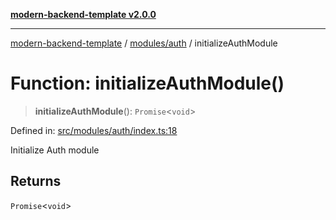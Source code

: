 [**modern-backend-template v2.0.0**](../../../README.md)

***

[modern-backend-template](../../../modules.md) / [modules/auth](../README.md) / initializeAuthModule

# Function: initializeAuthModule()

> **initializeAuthModule**(): `Promise`\<`void`\>

Defined in: [src/modules/auth/index.ts:18](https://github.com/maemreyo/saas-4cus-nodejs/blob/1a77de11cd6eaefe66c31c7f5de281673fc25ce5/src/modules/auth/index.ts#L18)

Initialize Auth module

## Returns

`Promise`\<`void`\>
